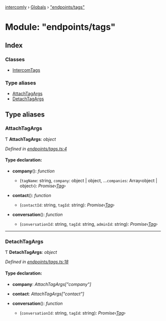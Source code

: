 [intercomly](../README.md) › [Globals](../globals.md) › ["endpoints/tags"](_endpoints_tags_.md)

# Module: "endpoints/tags"

## Index

### Classes

* [IntercomTags](../classes/_endpoints_tags_.intercomtags.md)

### Type aliases

* [AttachTagArgs](_endpoints_tags_.md#attachtagargs)
* [DetachTagArgs](_endpoints_tags_.md#detachtagargs)

## Type aliases

###  AttachTagArgs

Ƭ **AttachTagArgs**: *object*

*Defined in [endpoints/tags.ts:4](https://github.com/bradennapier/intercomly/blob/c3e44e7/src/endpoints/tags.ts#L4)*

#### Type declaration:

* **company**(): *function*

  * (`tagName`: string, `company`: object | object, ...`companies`: Array‹object | object›): *Promise‹[Tag](_types_.md#tag)›*

* **contact**(): *function*

  * (`contactId`: string, `tagId`: string): *Promise‹[Tag](_types_.md#tag)›*

* **conversation**(): *function*

  * (`conversationId`: string, `tagId`: string, `adminId`: string): *Promise‹[Tag](_types_.md#tag)›*

___

###  DetachTagArgs

Ƭ **DetachTagArgs**: *object*

*Defined in [endpoints/tags.ts:18](https://github.com/bradennapier/intercomly/blob/c3e44e7/src/endpoints/tags.ts#L18)*

#### Type declaration:

* **company**: *AttachTagArgs["company"]*

* **contact**: *AttachTagArgs["contact"]*

* **conversation**(): *function*

  * (`conversationId`: string, `tagId`: string): *Promise‹[Tag](_types_.md#tag)›*
